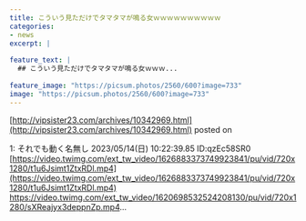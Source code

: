 ```yaml
---
title: こういう見ただけでタマタマが鳴る女ｗｗｗｗｗｗｗｗｗｗ
categories:
- news
excerpt: |
  
feature_text: |
  ## こういう見ただけでタマタマが鳴る女ｗｗｗ...
  
feature_image: "https://picsum.photos/2560/600?image=733"
image: "https://picsum.photos/2560/600?image=733"
---
```


[http://vipsister23.com/archives/10342969.html](http://vipsister23.com/archives/10342969.html)
posted on 

<!--more-->

1: それでも動く名無し 2023/05/14(日) 10:22:39.85 ID:qzEc58SR0 [https://video.twimg.com/ext_tw_video/1626883373749923841/pu/vid/720x1280/t1u6Jsimt1ZtxRDl.mp4](https://video.twimg.com/ext_tw_video/1626883373749923841/pu/vid/720x1280/t1u6Jsimt1ZtxRDl.mp4) https://video.twimg.com/ext_tw_video/1620698532524208130/pu/vid/720x1280/sXReajyx3deppnZp.mp4...
